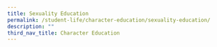 ```yaml
---
title: Sexuality Education
permalink: /student-life/character-education/sexuality-education/
description: ""
third_nav_title: Character Education
---
```


